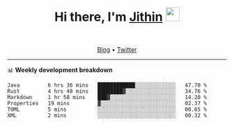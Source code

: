 <h1 align="center">Hi there, I'm <a href="https://jithset.github.io/" target="_blank">Jithin</a> <img
src="https://github.com/blackcater/blackcater/raw/main/images/Hi.gif" height="32" /></h1>

<br />

<p align="center">
  <a href="https://jithset.github.io">Blog</a> •
  <a href="https://twitter.com/jithset">Twitter</a>
</p>

---

📊 **Weekly development breakdown**

<!--START_SECTION:waka-->

```text
Java         6 hrs 36 mins   ████████████░░░░░░░░░░░░░   47.70 %
Rust         4 hrs 48 mins   ████████▓░░░░░░░░░░░░░░░░   34.76 %
Markdown     1 hr 58 mins    ███▓░░░░░░░░░░░░░░░░░░░░░   14.20 %
Properties   19 mins         ▓░░░░░░░░░░░░░░░░░░░░░░░░   02.37 %
TOML         5 mins          ░░░░░░░░░░░░░░░░░░░░░░░░░   00.65 %
XML          2 mins          ░░░░░░░░░░░░░░░░░░░░░░░░░   00.32 %
```

<!--END_SECTION:waka-->

